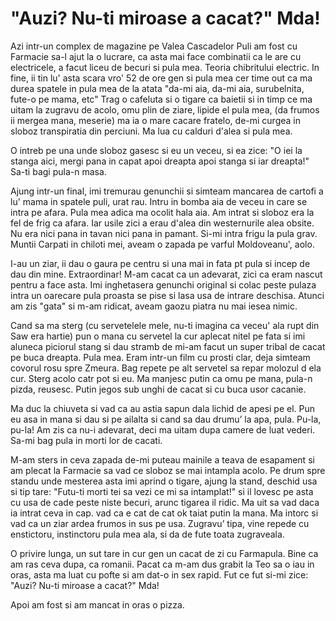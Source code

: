 # "Auzi? Nu-ti miroase a cacat?" Mda!

Azi intr-un complex de magazine pe Valea Cascadelor Puli am fost cu Farmacie sa-l ajut la o lucrare, ca asta mai face combinatii ca le are cu electricele, a facut liceu de becuri si pula mea. Teoria chibritului electric. In fine, ii tin lu' asta scara vro' 52 de ore gen si pula mea cer time out ca ma durea spatele in pula mea de la atata "da-mi aia, da-mi aia, surubelnita, fute-o pe mama, etc" Trag o cafeluta si o tigare ca baietii si in timp ce ma uitam la zugravu de acolo, omu plin de ziare, lipide el pula mea, (da frumos ii mergea mana, meserie) ma ia o mare cacare fratelo, de-mi curgea in sloboz transpiratia din perciuni. Ma lua cu calduri d'alea si pula mea.

O intreb pe una unde sloboz gasesc si eu un veceu, si ea zice: "O iei la stanga aici, mergi pana in capat apoi dreapta apoi stanga si iar dreapta!" Sa-ti bagi pula-n masa.

Ajung intr-un final, imi tremurau genunchii si simteam mancarea de cartofi a lu' mama in spatele puli, urat rau. Intru in bomba aia de veceu in care se intra pe afara. Pula mea adica ma ocolit hala aia. Am intrat si sloboz era la fel de frig ca afara. Iar usile zici a erau d'alea din westernurile alea obsite. Nu era nici pana in tavan nici pana in pamant. Si-mi intra frigu la pula grav. Muntii Carpati in chiloti mei, aveam o zapada pe varful Moldoveanu', aolo.

I-au un ziar, ii dau o gaura pe centru si una mai in fata pt pula si incep de dau din mine. Extraordinar! M-am cacat ca un adevarat, zici ca eram nascut pentru a face asta. Imi inghetasera genunchi original si colac peste pulaza intra un oarecare pula proasta se pise si lasa usa de intrare deschisa. Atunci am zis "gata" si m-am ridicat, aveam gaozu piatra nu mai iesea nimic.

Cand sa ma sterg (cu servetelele mele, nu-ti imagina ca veceu' ala rupt din Saw era hartie) pun o mana cu servetel la cur aplecat nitel pe fata si imi aluneca piciorul stang si dau stramb de mi-am facut un super tribal de cacat pe buca dreapta. Pula mea. Eram intr-un film cu prosti clar, deja simteam covorul rosu spre Zmeura. Bag repete pe alt servetel sa repar molozul d ela cur. Sterg acolo catr pot si eu. Ma manjesc putin ca omu pe mana, pula-n pizda, reusesc. Putin jegos sub unghi de cacat si cu buca usor cacanie.

Ma duc la chiuveta si vad ca au astia sapun dala lichid de apesi pe el. Pun eu asa in mana si dau si pe ailalta si cand sa dau drumu’ la apa, pula. Pu-la, pu-la! Am zis ca nu-i adevarat, deci ma uitam dupa camere de luat vederi. Sa-mi bag pula in morti lor de cacati.

M-am sters in ceva zapada de-mi puteau mainile a teava de esapament si am plecat la Farmacie sa vad ce sloboz se mai intampla acolo. Pe drum spre standu unde mesterea asta imi aprind o tigare, ajung la stand, deschid usa si tip tare: "Futu-ti morti tei sa vezi ce mi sa intamplat!" si il lovesc pe asta cu usa de cade peste niste becuri, arunc tigarea il ridic. Ma uit sa vad daca ia intrat ceva in cap. vad ca e cat de cat ok taiat putin la mana. Ma intorc si vad ca un ziar ardea frumos in sus pe usa. Zugravu’ tipa, vine repede cu enstictoru, instinctoru pula mea ala, si da de fute toata zugraveala.

O privire lunga, un sut tare in cur gen un cacat de zi cu Farmapula. Bine ca am ras ceva dupa, ca romanii. Pacat ca m-am dus grabit la Teo sa o iau in oras, asta ma luat cu pofte si am dat-o in sex rapid. Fut ce fut si-mi zice: "Auzi? Nu-ti miroase a cacat?" Mda!

Apoi am fost si am mancat in oras o pizza.
